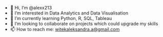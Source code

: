 - 👋 Hi, I’m @alexx213
- 👀 I’m interested in Data Analytics and Data Visualisation
- 🌱 I’m currently learning Python, R, SQL, Tableau
- 💞️ I’m looking to collaborate on projects which could upgrade my skills
- 📫 How to reach me: witekaleksandra.a@gmail.com

<!---
alexx213/alexx213 is a ✨ special ✨ repository because its `README.md` (this file) appears on your GitHub profile.
You can click the Preview link to take a look at your changes.
--->
